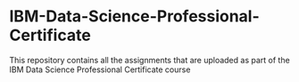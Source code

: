 # IBM-Data-Science-Professional-Certificate
This repository contains all the assignments that are uploaded as part of the IBM Data Science Professional Certificate course
